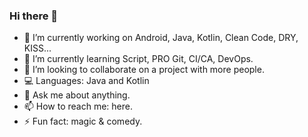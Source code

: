 ### Hi there 👋

- 🔭 I’m currently working on Android, Java, Kotlin, Clean Code, DRY, KISS...
- 🌱 I’m currently learning Script, PRO Git, CI/CA, DevOps.
- 👯 I’m looking to collaborate on a project with more people.
- 💻 Languages: Java and Kotlin
- 💬 Ask me about anything.
- 📫 How to reach me: here.
- ⚡ Fun fact: magic & comedy.

<!--
**bitlibitloque/bitlibitloque** is a ✨ _special_ ✨ repository because its `README.md` (this file) appears on your GitHub profile.

Here are some ideas to get you started:

- 🔭 I’m currently working on ...
- 🌱 I’m currently learning ...
- 👯 I’m looking to collaborate on ...
- 🤔 I’m looking for help with ...
- 💬 Ask me about ...
- 📫 How to reach me: ...
- 😄 Pronouns: ...
- ⚡ Fun fact: ...
-->
